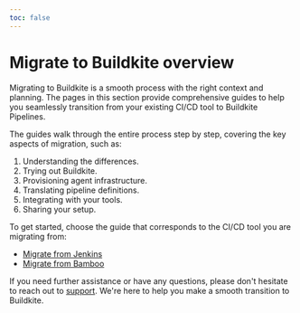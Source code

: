 ```yaml
---
toc: false
---
```


# Migrate to Buildkite overview

Migrating to Buildkite is a smooth process with the right context and planning. The pages in this section provide comprehensive guides to help you seamlessly transition from your existing CI/CD tool to Buildkite Pipelines.

The guides walk through the entire process step by step, covering the key aspects of migration, such as:

1. Understanding the differences.
1. Trying out Buildkite.
1. Provisioning agent infrastructure.
1. Translating pipeline definitions.
1. Integrating with your tools.
1. Sharing your setup.

To get started, choose the guide that corresponds to the CI/CD tool you are migrating from:

- [Migrate from Jenkins](/docs/tutorials/migrate-from-jenkins)
- [Migrate from Bamboo](/docs/tutorials/migrating-from-bamboo)

If you need further assistance or have any questions, please don't hesitate to reach out to [support](https://buildkite.com/support). We're here to help you make a smooth transition to Buildkite.